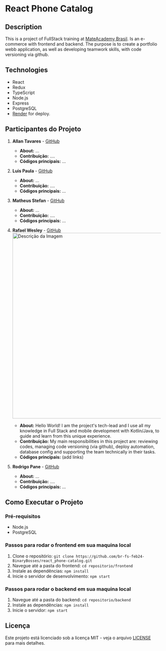 # React Phone Catalog

## Description
This is a project of FullStack training at [MateAcademy Brasil](https://mate.academy/pt-br). Is an e-commerce with frontend and backend. 
The purpose is to create a portfolio webb application, as well as developing teamwork skills, with code versioning via github.

## Technologies

- React
- Redux
- TypeScript
- Node.js
- Express
- PostgreSQL
- [Render]([https://](https://render.com/)) for deploy.

## Participantes do Projeto

1. **Allan Tavares** - [GitHub](https://github.com/Allanpt)
   - **About:** ...
   - **Contribuição:** ....
   - **Códigos principais:** ...

2. **Luis Paula** - [GitHub](https://github.com/luishenriquetp)
   - **About:** ...
   - **Contribuição:** ....
   - **Códigos principais:** ...


3. **Matheus Stefan** - [GitHub](https://github.com/MatheusStefan)
   - **About:** ...
   - **Contribuição:** ....
   - **Códigos principais:** ...

4. **Rafael Wesley** - [GitHub](https://github.com/rwlp) <img src="https://avatars.githubusercontent.com/u/151199792?v=4" alt="Descrição da Imagem" width="600"/>
   - **About:** Hello World! I am the project's tech-lead and I use all my knowledge in Full Stack and mobile development with Kotlin/Java, to guide and learn from this unique experience.
   - **Contribuição:** My main responsibilities in this project are: reviewing codes, managing code versioning (via github), deploy automation, database config and supporting the team technically in their tasks.
   - **Códigos principais:** (add links)

5. **Rodrigo Pane** - [GitHub](https://github.com/ropanefarias)
   - **About:** ...
   - **Contribuição:** ....
   - **Códigos principais:** ...

## Como Executar o Projeto

### Pré-requisitos

- Node.js
- PostgreSQL

### Passos para rodar o frontend em sua maquina local

1. Clone o repositório: `git clone https://github.com/br-fs-feb24-BinaryBosses/react_phone-catalog.git`
2. Navegue até a pasta do frontend: `cd repositorio/frontend`
3. Instale as dependências: `npm install`
4. Inicie o servidor de desenvolvimento: `npm start`

### Passos para rodar o backend em sua maquina local

1. Navegue até a pasta do backend: `cd repositorio/backend`
2. Instale as dependências: `npm install`
3. Inicie o servidor: `npm start`

## Licença

Este projeto está licenciado sob a licença MIT - veja o arquivo [LICENSE](LICENSE) para mais detalhes.
